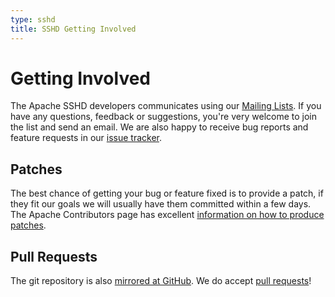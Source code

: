 ```yaml
---
type: sshd
title: SSHD Getting Involved
---
```


# Getting Involved

The Apache SSHD developers communicates using our [Mailing Lists](mailing_lists.html). If you have any questions, feedback or suggestions, you're very welcome to join the list and send an email. We are also happy to receive bug reports and feature requests in our [issue tracker](issue_tracking.html).

## Patches

The best chance of getting your bug or feature fixed is to provide a patch, if they fit our goals we will usually have them committed within a few days. The Apache Contributors page has excellent [information on how to produce patches](https://apache.org/dev/contributors.html#patches).

## Pull Requests

The git repository is also [mirrored at GitHub](https://github.com/apache/mina-sshd). We do accept [pull requests](https://github.com/apache/mina-sshd/pulls)!
